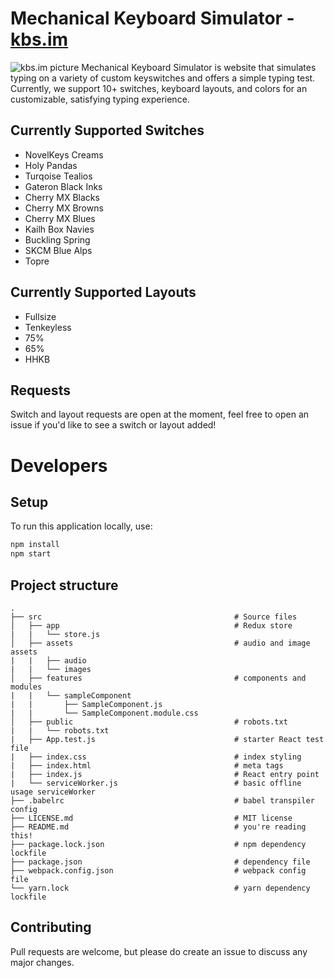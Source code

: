 # Mechanical Keyboard Simulator - [kbs.im](https://kbs.im)
![kbs.im picture](https://github.com/tplai/kbsim/blob/master/src/assets/images/demo.PNG)
Mechanical Keyboard Simulator is website that simulates typing on a variety of custom keyswitches and offers a simple typing test. Currently, we support 10+ switches, keyboard layouts, and colors for an customizable, satisfying typing experience.

## Currently Supported Switches
- NovelKeys Creams
- Holy Pandas
- Turqoise Tealios
- Gateron Black Inks
- Cherry MX Blacks
- Cherry MX Browns
- Cherry MX Blues
- Kailh Box Navies
- Buckling Spring
- SKCM Blue Alps
- Topre

## Currently Supported Layouts
- Fullsize
- Tenkeyless
- 75%
- 65%
- HHKB

## Requests
Switch and layout requests are open at the moment, feel free to open an issue if you'd like to see a switch or layout added!

# Developers

## Setup
To run this application locally, use:

```bash
npm install
npm start
```

## Project structure
    .
    ├── src                                           # Source files
    │   ├── app                                       # Redux store
    |   |   └── store.js
    │   ├── assets                                    # audio and image assets
    |   |   ├── audio  
    |   |   └── images
    │   ├── features                                  # components and modules
    |   |   └── sampleComponent
    |   |       ├── SampleComponent.js
    |   |       └── SampleComponent.module.css
    │   ├── public                                    # robots.txt
    |   |   └── robots.txt
    |   ├── App.test.js                               # starter React test file
    |   ├── index.css                                 # index styling
    |   ├── index.html                                # meta tags
    |   ├── index.js                                  # React entry point
    |   └── serviceWorker.js                          # basic offline usage serviceWorker
    ├── .babelrc                                      # babel transpiler config
    ├── LICENSE.md                                    # MIT license
    ├── README.md                                     # you're reading this!
    ├── package.lock.json                             # npm dependency lockfile
    ├── package.json                                  # dependency file
    ├── webpack.config.json                           # webpack config file
    └── yarn.lock                                     # yarn dependency lockfile

## Contributing
Pull requests are welcome, but please do create an issue to discuss any major changes.
